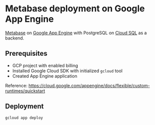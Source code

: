 # Metabase deployment on Google App Engine

[Metabase](https://www.metabase.com/) on [Google App Engine](https://cloud.google.com/appengine/) with PostgreSQL on [Cloud SQL](https://cloud.google.com/sql/) as a backend.

## Prerequisites

- GCP project with enabled billing
- Installed Google Cloud SDK with initialized `gcloud` tool
- Created App Engine application

Reference: https://cloud.google.com/appengine/docs/flexible/custom-runtimes/quickstart

## Deployment

```bash
gcloud app deploy
```
